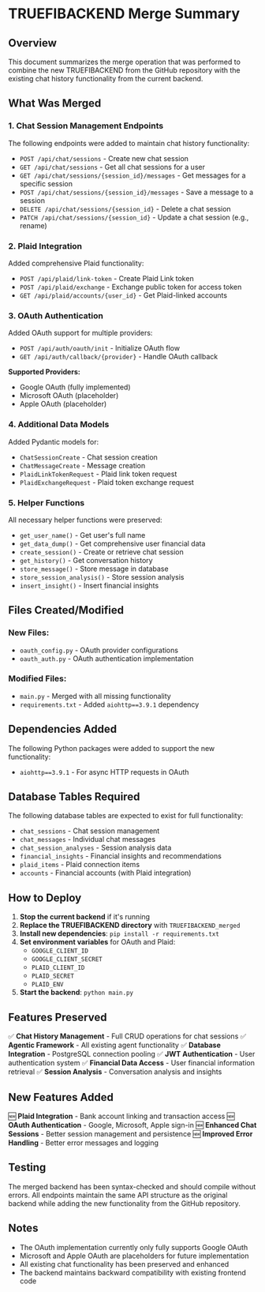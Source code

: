 # TRUEFIBACKEND Merge Summary

## Overview
This document summarizes the merge operation that was performed to combine the new TRUEFIBACKEND from the GitHub repository with the existing chat history functionality from the current backend.

## What Was Merged

### 1. Chat Session Management Endpoints
The following endpoints were added to maintain chat history functionality:

- `POST /api/chat/sessions` - Create new chat session
- `GET /api/chat/sessions` - Get all chat sessions for a user
- `GET /api/chat/sessions/{session_id}/messages` - Get messages for a specific session
- `POST /api/chat/sessions/{session_id}/messages` - Save a message to a session
- `DELETE /api/chat/sessions/{session_id}` - Delete a chat session
- `PATCH /api/chat/sessions/{session_id}` - Update a chat session (e.g., rename)

### 2. Plaid Integration
Added comprehensive Plaid functionality:

- `POST /api/plaid/link-token` - Create Plaid Link token
- `POST /api/plaid/exchange` - Exchange public token for access token
- `GET /api/plaid/accounts/{user_id}` - Get Plaid-linked accounts

### 3. OAuth Authentication
Added OAuth support for multiple providers:

- `POST /api/auth/oauth/init` - Initialize OAuth flow
- `GET /api/auth/callback/{provider}` - Handle OAuth callback

**Supported Providers:**
- Google OAuth (fully implemented)
- Microsoft OAuth (placeholder)
- Apple OAuth (placeholder)

### 4. Additional Data Models
Added Pydantic models for:
- `ChatSessionCreate` - Chat session creation
- `ChatMessageCreate` - Message creation
- `PlaidLinkTokenRequest` - Plaid link token request
- `PlaidExchangeRequest` - Plaid token exchange request

### 5. Helper Functions
All necessary helper functions were preserved:
- `get_user_name()` - Get user's full name
- `get_data_dump()` - Get comprehensive user financial data
- `create_session()` - Create or retrieve chat session
- `get_history()` - Get conversation history
- `store_message()` - Store message in database
- `store_session_analysis()` - Store session analysis
- `insert_insight()` - Insert financial insights

## Files Created/Modified

### New Files:
- `oauth_config.py` - OAuth provider configurations
- `oauth_auth.py` - OAuth authentication implementation

### Modified Files:
- `main.py` - Merged with all missing functionality
- `requirements.txt` - Added `aiohttp==3.9.1` dependency

## Dependencies Added

The following Python packages were added to support the new functionality:
- `aiohttp==3.9.1` - For async HTTP requests in OAuth

## Database Tables Required

The following database tables are expected to exist for full functionality:
- `chat_sessions` - Chat session management
- `chat_messages` - Individual chat messages
- `chat_session_analyses` - Session analysis data
- `financial_insights` - Financial insights and recommendations
- `plaid_items` - Plaid connection items
- `accounts` - Financial accounts (with Plaid integration)

## How to Deploy

1. **Stop the current backend** if it's running
2. **Replace the TRUEFIBACKEND directory** with `TRUEFIBACKEND_merged`
3. **Install new dependencies**: `pip install -r requirements.txt`
4. **Set environment variables** for OAuth and Plaid:
   - `GOOGLE_CLIENT_ID`
   - `GOOGLE_CLIENT_SECRET`
   - `PLAID_CLIENT_ID`
   - `PLAID_SECRET`
   - `PLAID_ENV`
5. **Start the backend**: `python main.py`

## Features Preserved

✅ **Chat History Management** - Full CRUD operations for chat sessions
✅ **Agentic Framework** - All existing agent functionality
✅ **Database Integration** - PostgreSQL connection pooling
✅ **JWT Authentication** - User authentication system
✅ **Financial Data Access** - User financial information retrieval
✅ **Session Analysis** - Conversation analysis and insights

## New Features Added

🆕 **Plaid Integration** - Bank account linking and transaction access
🆕 **OAuth Authentication** - Google, Microsoft, Apple sign-in
🆕 **Enhanced Chat Sessions** - Better session management and persistence
🆕 **Improved Error Handling** - Better error messages and logging

## Testing

The merged backend has been syntax-checked and should compile without errors. All endpoints maintain the same API structure as the original backend while adding the new functionality from the GitHub repository.

## Notes

- The OAuth implementation currently only fully supports Google OAuth
- Microsoft and Apple OAuth are placeholders for future implementation
- All existing chat functionality has been preserved and enhanced
- The backend maintains backward compatibility with existing frontend code 
